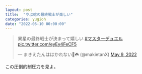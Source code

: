 ```yaml
---
layout: post
title:  "やぶ蛇の最終戦士が楽しい"
categories: yugioh
date: "2022-05-10 00:00:00"
---
```


<blockquote class="twitter-tweet tw-align-center"><p lang="ja" dir="ltr">異星の最終戦士が決まって嬉しい <a href="https://twitter.com/hashtag/%E3%83%9E%E3%82%B9%E3%82%BF%E3%83%BC%E3%83%87%E3%83%A5%E3%82%A8%E3%83%AB?src=hash&amp;ref_src=twsrc%5Etfw">#マスターデュエル</a> <a href="https://t.co/eyEy4FeCF5">pic.twitter.com/eyEy4FeCF5</a></p>&mdash; まきえたんははかれない🥦☘️ (@makietanX) <a href="https://twitter.com/makietanX/status/1523591312951287810?ref_src=twsrc%5Etfw">May 9, 2022</a></blockquote> <script async src="https://platform.twitter.com/widgets.js" charset="utf-8"></script>

この圧倒的制圧力を見よ。
